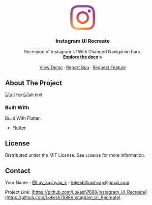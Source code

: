 
<br />
<p align="center">
  <a href="https://github.com/othneildrew/Best-README-Template">
    <img src="images/logo.png" alt="Logo" width="80" height="80">
  </a>

  <h3 align="center">Instagram UI Recreate</h3>

  <p align="center">
    Recreaion of instagram UI With Changed Navigation bars.
    <br />
    <a href=""><strong>Explore the docs »</strong></a>
    <br />
    <br />
    <a href="">View Demo</a>
    ·
    <a href="">Report Bug</a>
    ·
    <a href="">Request Feature</a>
  </p>
</p>







## About The Project


![alt text](https://github.com/Lokesh7688/Instagram_UI_Recreate/blob/master/images/screenshot.png)![alt text](https://github.com/Lokesh7688/Instagram_UI_Recreate/blob/master/images/screenshot1.jpeg)



### Built With
Build With Flutter.

* [Flutter](https://getbootstrap.com)






<!-- LICENSE -->
## License

Distributed under the MIT License. See `LICENSE` for more information.



<!-- CONTACT -->
## Contact

Your Name - [@Luv_kashyap_k](https://twitter.com/Luv_kashyap_k) - lokesh0kashyap@gmail.com

Project Link: [https://github.com/Lokesh7688/Instagram_UI_Recreate](https://github.com/Lokesh7688/Instagram_UI_Recreate)
